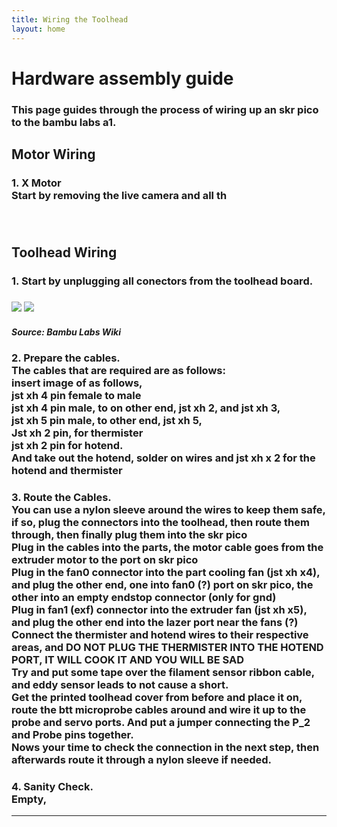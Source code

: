 ```yaml
---
title: Wiring the Toolhead
layout: home
---
```



<h1>Hardware assembly guide</h1>
<h3>This page guides through the process of wiring up an skr pico to the bambu labs a1.</h3>

<h2>Motor Wiring</h2>
<h3>1. X Motor
<br>Start by removing the live camera and all th
<br>
<br>
<br>
</h3>








<h2>Toolhead Wiring</h2>
<h3>1. Start by unplugging all conectors from the toolhead board.<h3>
<image src="Images/Hardware/toolhead_board_removal_1.jpg">
<image src="Images/Hardware/toolhead_board_removal_2.jpg">
<h5>Source: Bambu Labs Wiki</h5>

<h3>2. Prepare the cables.
<br>The cables that are required are as follows:
<br>insert image of as follows,
<br>jst xh 4 pin female to male
<br>jst xh 4 pin male, to on other end, jst xh 2, and jst xh 3,
<br>jst xh 5 pin male, to other end, jst xh 5,
<br>Jst xh 2 pin, for thermister
<br>jst xh 2 pin for hotend.
<br>And take out the hotend, solder on wires and jst xh x 2 for the hotend and thermister
</h3>


<h3>3. Route the Cables.
<br><b>You can use a nylon sleeve around the wires to keep them safe, if so, plug the connectors into the toolhead, then route them through, then finally plug them into the skr pico</b>
<br>Plug in the cables into the parts, the motor cable goes from the extruder motor to the port on skr pico
<br>Plug in the fan0 connector into the part cooling fan (jst xh x4), and plug the other end, one into fan0 (?) port on skr pico, the other into an empty endstop connector (only for gnd)
<br>Plug in fan1 (exf) connector into the extruder fan (jst xh x5), and plug the other end into the lazer port near the fans (?)
<br>Connect the thermister and hotend wires to their respective areas, and <b>DO NOT PLUG THE THERMISTER INTO THE HOTEND PORT, IT WILL COOK IT AND YOU WILL BE SAD<b>
<br>Try and put some tape over the filament sensor ribbon cable, and eddy sensor leads to not cause a short.
<br>Get the printed toolhead cover from before and place it on, route the btt microprobe cables around and wire it up to the probe and servo ports. And put a jumper connecting the P_2 and Probe pins together.
<br>Nows your time to check the connection in the next step, then afterwards route it through a nylon sleeve if needed.
</h3>

<h3>4. Sanity Check.
<br> Empty,
</h3>



----
